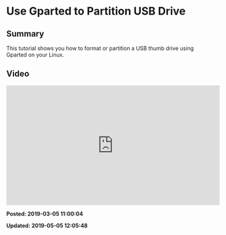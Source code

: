 # Use Gparted to Partition USB Drive

## Summary

This tutorial shows you how to format or partition a USB thumb drive using Gparted on your Linux.

## Video

<iframe width="560" height="315" src="https://www.youtube.com/embed/jgc2ptf1jPc" frameborder="0" allow="autoplay; encrypted-media" allowfullscreen=""></iframe>

**Posted: 2019-03-05 11:00:04** 

**Updated: 2019-05-05 12:05:48** 

